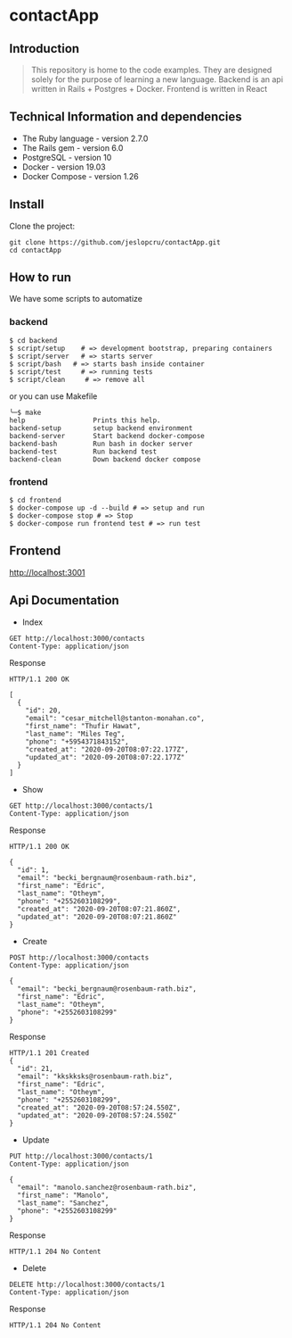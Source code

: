 # contactApp  

## Introduction

> This repository is home to the code examples. They are designed solely for the purpose of learning a new language. 
Backend is an api written in Rails + Postgres + Docker. Frontend is written in React

## Technical Information and dependencies
- The Ruby language - version 2.7.0
- The Rails gem - version 6.0
- PostgreSQL - version 10
- Docker - version 19.03
- Docker Compose - version 1.26

## Install
Clone the project:

``` Shell
git clone https://github.com/jeslopcru/contactApp.git
cd contactApp
```

## How to run 
We have some scripts to automatize 
### backend 
```shell script
$ cd backend
$ script/setup    # => development bootstrap, preparing containers
$ script/server   # => starts server
$ script/bash   # => starts bash inside container
$ script/test     # => running tests
$ script/clean     # => remove all
```

or you can use Makefile

```shell script
╰─$ make
help                 Prints this help.
backend-setup        setup backend environment
backend-server       Start backend docker-compose
backend-bash         Run bash in docker server
backend-test         Run backend test
backend-clean        Down backend docker compose
```

### frontend
```shell script
$ cd frontend
$ docker-compose up -d --build # => setup and run
$ docker-compose stop # => Stop
$ docker-compose run frontend test # => run test
```

## Frontend

[http://localhost:3001](http://localhost:3001)

## Api Documentation

- Index
```http request
GET http://localhost:3000/contacts
Content-Type: application/json
```
Response 
```http request
HTTP/1.1 200 OK

[
  {
    "id": 20,
    "email": "cesar_mitchell@stanton-monahan.co",
    "first_name": "Thufir Hawat",
    "last_name": "Miles Teg",
    "phone": "+5954371843152",
    "created_at": "2020-09-20T08:07:22.177Z",
    "updated_at": "2020-09-20T08:07:22.177Z"
  }
]
```

- Show
```http request
GET http://localhost:3000/contacts/1
Content-Type: application/json
```
Response 
```http request
HTTP/1.1 200 OK

{
  "id": 1,
  "email": "becki_bergnaum@rosenbaum-rath.biz",
  "first_name": "Edric",
  "last_name": "Otheym",
  "phone": "+2552603108299",
  "created_at": "2020-09-20T08:07:21.860Z",
  "updated_at": "2020-09-20T08:07:21.860Z"
}
```

- Create

````http request
POST http://localhost:3000/contacts
Content-Type: application/json

{
  "email": "becki_bergnaum@rosenbaum-rath.biz",
  "first_name": "Edric",
  "last_name": "Otheym",
  "phone": "+2552603108299"
}
````

Response
```http request
HTTP/1.1 201 Created
{
  "id": 21,
  "email": "kkskksks@rosenbaum-rath.biz",
  "first_name": "Edric",
  "last_name": "Otheym",
  "phone": "+2552603108299",
  "created_at": "2020-09-20T08:57:24.550Z",
  "updated_at": "2020-09-20T08:57:24.550Z"
}
```

- Update
````http request
PUT http://localhost:3000/contacts/1
Content-Type: application/json

{
  "email": "manolo.sanchez@rosenbaum-rath.biz",
  "first_name": "Manolo",
  "last_name": "Sanchez",
  "phone": "+2552603108299"
}
````

Response
```http request
HTTP/1.1 204 No Content
```

- Delete
````http request
DELETE http://localhost:3000/contacts/1
Content-Type: application/json
````

Response
```http request
HTTP/1.1 204 No Content
```


